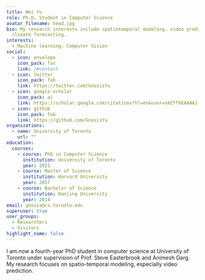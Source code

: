 ```yaml
---
title: Wei Yu
role: Ph.D. Student in Computer Science
avatar_filename: head.jpg
bio: My research interests include spatiotemporal modeling, video prediction and
  climate forecasting.
interests:
  - Machine learning; Computer Vision
social:
  - icon: envelope
    icon_pack: fas
    link: /#contact
  - icon: twitter
    icon_pack: fab
    link: https://twitter.com/GnosisYu
  - icon: google-scholar
    icon_pack: ai
    link: https://scholar.google.com/citations?hl=en&user=smZffVEAAAAJ
  - icon: github
    icon_pack: fab
    link: https://github.com/GnosisYu
organizations:
  - name: University of Toronto
    url: ""
education:
  courses:
    - course: PhD in Computer Science
      institution: University of Toronto
      year: 2021
    - course: Master of Science
      institution: Harvard University
      year: 2017
    - course: Bachelor of Science
      institution: Nanjing University
      year: 2014
email: gnosis@cs.toronto.edu
superuser: true
user_groups:
  - Researchers
  - Visitors
highlight_name: false
---
```

I am now a fourth-year PhD student in computer science at University of Toronto under supervision of Prof. Steve Easterbrook and Animesh Garg. My research focuses on spatio-temporal modeling, especially video prediction.